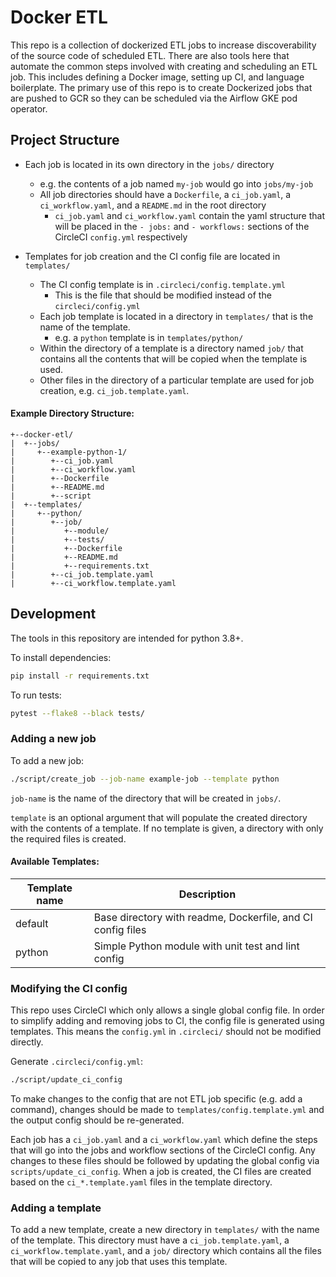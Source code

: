 # Docker ETL

This repo is a collection of dockerized ETL jobs to increase discoverability 
of the source code of scheduled ETL.
There are also tools here that automate the common steps involved with creating and
scheduling an ETL job.
This includes defining a Docker image, setting up CI, and language boilerplate.
The primary use of this repo is to create Dockerized jobs that are pushed to GCR
so they can be scheduled via the Airflow GKE pod operator.

## Project Structure

- Each job is located in its own directory in the `jobs/` directory
    - e.g. the contents of a job named `my-job` would go into `jobs/my-job`
    - All job directories should have a `Dockerfile`, a `ci_job.yaml`, 
      a `ci_workflow.yaml`, and a `README.md` in the root directory          
        -  `ci_job.yaml` and `ci_workflow.yaml` contain the yaml structure that will
            be placed in the `- jobs:` and `- workflows:` sections of the 
            CircleCI `config.yml` respectively

- Templates for job creation and the CI config file are located in `templates/`
    - The CI config template is in `.circleci/config.template.yml`
        - This is the file that should be modified instead of the `circleci/config.yml`
    - Each job template is located in a directory in `templates/` that is the name of the template.
        - e.g. a `python` template is in `templates/python/`
    - Within the directory of a template is a directory named `job/` that contains
      all the contents that will be copied when the template is used.
    - Other files in the directory of a particular template are used for
      job creation, e.g. `ci_job.template.yaml`.

#### Example Directory Structure:
```
+--docker-etl/
|  +--jobs/
|     +--example-python-1/
|        +--ci_job.yaml
|        +--ci_workflow.yaml
|        +--Dockerfile
|        +--README.md
|        +--script
|  +--templates/
|     +--python/
|        +--job/
|           +--module/
|           +--tests/
|           +--Dockerfile
|           +--README.md
|           +--requirements.txt
|        +--ci_job.template.yaml
|        +--ci_workflow.template.yaml

```

## Development

The tools in this repository are intended for python 3.8+.

To install dependencies:
```sh
pip install -r requirements.txt
```

To run tests:
```sh
pytest --flake8 --black tests/
```

### Adding a new job

To add a new job:
```sh
./script/create_job --job-name example-job --template python
```

`job-name` is the name of the directory that will be created in `jobs/`.

`template` is an optional argument that will populate the created directory
with the contents of a template.
If no template is given, a directory with only the required files is created.

#### Available Templates:

| Template name | Description |
| ------------- | ----------- |
| default       | Base directory with readme, Dockerfile, and CI config files |
| python        | Simple Python module with unit test and lint config |

### Modifying the CI config

This repo uses CircleCI which only allows a single global config file.
In order to simplify adding and removing jobs to CI, the config file is 
generated using templates.
This means the `config.yml` in `.circleci/` should not be modified directly.

Generate `.circleci/config.yml`:
```sh
./script/update_ci_config
```

To make changes to the config that are not ETL job specific 
(e.g. add a command), changes should be made to `templates/config.template.yml` 
and the output config should be re-generated.

Each job has a `ci_job.yaml` and a `ci_workflow.yaml` which define the steps 
that will go into the jobs and workflow sections of the CircleCI config.
Any changes to these files should be followed by updating the global config
via `scripts/update_ci_config`.
When a job is created, the CI files are created based on the 
`ci_*.template.yaml` files in the template directory.

### Adding a template

To add a new template, create a new directory in `templates/` with the name
of the template.
This directory must have a `ci_job.template.yaml`, a `ci_workflow.template.yaml`,
and a `job/` directory which contains all the files that will be copied to 
any job that uses this template.
 